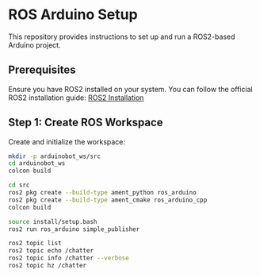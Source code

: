 # ROS Arduino Setup

This repository provides instructions to set up and run a ROS2-based Arduino project.

## Prerequisites

Ensure you have ROS2 installed on your system. You can follow the official ROS2 installation guide: [ROS2 Installation](https://docs.ros.org/en/)

## Step 1: Create ROS Workspace

Create and initialize the workspace:

```sh
mkdir -p arduinobot_ws/src
cd arduinobot_ws
colcon build

cd src
ros2 pkg create --build-type ament_python ros_arduino
ros2 pkg create --build-type ament_cmake ros_arduino_cpp
colcon build

source install/setup.bash
ros2 run ros_arduino simple_publisher

ros2 topic list
ros2 topic echo /chatter
ros2 topic info /chatter --verbose
ros2 topic hz /chatter
